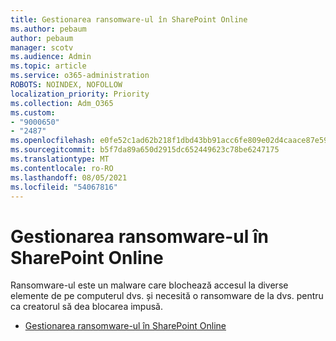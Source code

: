 ```yaml
---
title: Gestionarea ransomware-ul în SharePoint Online
ms.author: pebaum
author: pebaum
manager: scotv
ms.audience: Admin
ms.topic: article
ms.service: o365-administration
ROBOTS: NOINDEX, NOFOLLOW
localization_priority: Priority
ms.collection: Adm_O365
ms.custom:
- "9000650"
- "2487"
ms.openlocfilehash: e0fe52c1ad62b218f1dbd43bb91acc6fe809e02d4caace87e59229b9fc9ec70c
ms.sourcegitcommit: b5f7da89a650d2915dc652449623c78be6247175
ms.translationtype: MT
ms.contentlocale: ro-RO
ms.lasthandoff: 08/05/2021
ms.locfileid: "54067816"
---
```

# <a name="handling-ransomware-in-sharepoint-online"></a>Gestionarea ransomware-ul în SharePoint Online

Ransomware-ul este un malware care blochează accesul la diverse elemente de pe computerul dvs. și necesită o ransomware de la dvs. pentru ca creatorul să dea blocarea impusă.
- [Gestionarea ransomware-ul în SharePoint Online](https://docs.microsoft.com/sharepoint/troubleshoot/security/handling-ransomware-in-sharepoint-online)
